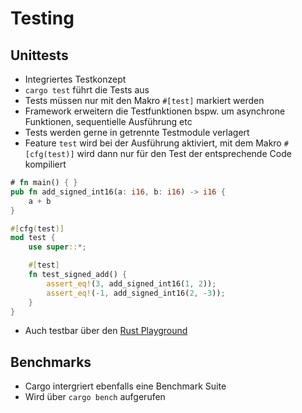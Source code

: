 # Testing

## Unittests

* Integriertes Testkonzept
* `cargo test` führt die Tests aus
* Tests müssen nur mit den Makro `#[test]` markiert werden
* Framework erweitern die Testfunktionen bspw. um asynchrone Funktionen, sequentielle Ausführung etc
* Tests werden gerne in getrennte Testmodule verlagert
* Feature `test` wird bei der Ausführung aktiviert, mit dem Makro `#[cfg(test)]` wird dann nur für den Test der entsprechende Code kompiliert

```rust
# fn main() { }
pub fn add_signed_int16(a: i16, b: i16) -> i16 {
    a + b
}

#[cfg(test)]
mod test {
    use super::*;

    #[test]
    fn test_signed_add() {
        assert_eq!(3, add_signed_int16(1, 2));
        assert_eq!(-1, add_signed_int16(2, -3));
    }
}
```

* Auch testbar über den [Rust Playground](https://play.rust-lang.org/?version=stable&mode=debug&edition=2021&gist=8ebf8119c94caa11dde4e5971152b173)

## Benchmarks

* Cargo intergriert ebenfalls eine Benchmark Suite
* Wird über `cargo bench` aufgerufen


